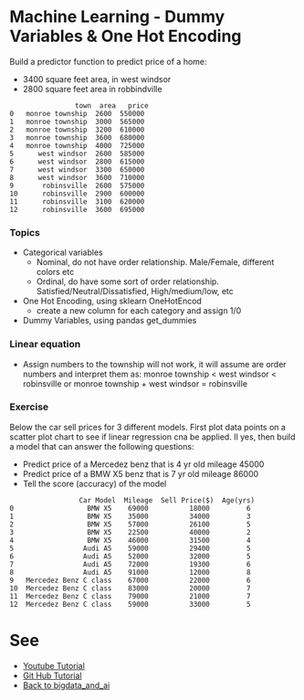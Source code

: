 # Machine Learning - Dummy Variables & One Hot Encoding

Build a predictor function to predict price of a home:
- 3400 square feet area, in west windsor
- 2800 square feet area in robbindville

```
                town  area   price
0   monroe township  2600  550000
1   monroe township  3000  565000
2   monroe township  3200  610000
3   monroe township  3600  680000
4   monroe township  4000  725000
5      west windsor  2600  585000
6      west windsor  2800  615000
7      west windsor  3300  650000
8      west windsor  3600  710000
9       robinsville  2600  575000
10      robinsville  2900  600000
11      robinsville  3100  620000
12      robinsville  3600  695000
```

### Topics
- Categorical variables
    - Nominal, do not have order relationship. Male/Female, different colors etc
    - Ordinal, do have some sort of order relationship. Satisfied/Neutral/Dissatisfied, High/medium/low, etc
- One Hot Encoding, using sklearn OneHotEncod
    - create a new column for each category and assign 1/0
- Dummy Variables, using pandas get_dummies

### Linear equation 
- Assign numbers to the township will not work, it will assume are order numbers and interpret them as: 
monroe township < west windsor < robinsville
or 
monroe township + west windsor = robinsville


### Exercise
Below the car sell prices for 3 different models. First plot data points on a scatter plot chart to see if 
linear regression cna be applied. Il yes, then build a model that can answer the following questions:
- Predict price of a Mercedez benz that is 4 yr old mileage 45000
- Predict price of a BMW X5 benz that is 7 yr old mileage 86000
- Tell the score (accuracy) of the model

```
                 Car Model  Mileage  Sell Price($)  Age(yrs)
0                  BMW X5    69000          18000         6
1                  BMW X5    35000          34000         3
2                  BMW X5    57000          26100         5
3                  BMW X5    22500          40000         2
4                  BMW X5    46000          31500         4
5                 Audi A5    59000          29400         5
6                 Audi A5    52000          32000         5
7                 Audi A5    72000          19300         6
8                 Audi A5    91000          12000         8
9   Mercedez Benz C class    67000          22000         6
10  Mercedez Benz C class    83000          20000         7
11  Mercedez Benz C class    79000          21000         7
12  Mercedez Benz C class    59000          33000         5
```



# See
- [Youtube Tutorial](https://www.youtube.com/watch?v=9yl6-HEY7_s)
- [Git Hub Tutorial](https://github.com/codebasics/py/tree/master/ML)
- [Back to bigdata_and_ai](https://github.com/ermalaliraj/bigdata_and_ai)

